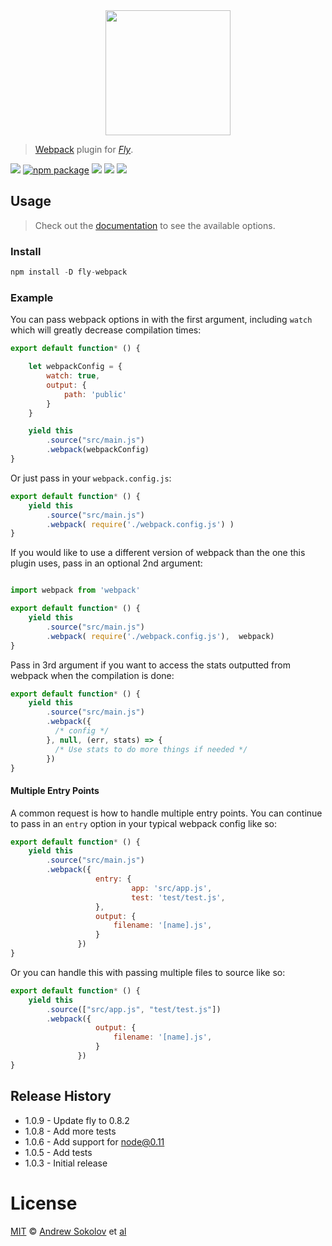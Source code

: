 <div align="center">
  <a href="http://github.com/flyjs/fly">
    <img width=200px  src="https://cloud.githubusercontent.com/assets/8317250/8733685/0be81080-2c40-11e5-98d2-c634f076ccd7.png">
  </a>
</div>

> [Webpack](http://webpack.github.io/) plugin for _[Fly][fly]_.

[![][fly-badge]][fly]
[![npm package][npm-ver-link]][releases]
[![][dl-badge]][npm-pkg-link]
[![][travis-badge]][travis-link]
[![][mit-badge]][mit]

## Usage
> Check out the [documentation](http://webpack.github.io/docs/configuration.html) to see the available options.

### Install

```a
npm install -D fly-webpack
```

### Example

You can pass webpack options in with the first argument, including `watch` which will greatly decrease compilation times:

```js
export default function* () {

    let webpackConfig = {
        watch: true,
        output: {
            path: 'public'
        }
    }

    yield this
        .source("src/main.js")
        .webpack(webpackConfig)
}
```

Or just pass in your `webpack.config.js`:

```js
export default function* () {
    yield this
        .source("src/main.js")
        .webpack( require('./webpack.config.js') )
}
```
If you would like to use a different version of webpack than the one this plugin uses, pass in an optional 2nd argument:

```js

import webpack from 'webpack'

export default function* () {
    yield this
        .source("src/main.js")
        .webpack( require('./webpack.config.js'),  webpack)
}
```

Pass in 3rd argument if you want to access the stats outputted from webpack when the compilation is done:

```js
export default function* () {
    yield this
        .source("src/main.js")
        .webpack({
          /* config */
        }, null, (err, stats) => {
          /* Use stats to do more things if needed */
        })
}
```

#### Multiple Entry Points

A common request is how to handle multiple entry points. You can continue to pass in an `entry` option in your typical webpack config like so:

```js
export default function* () {
    yield this
        .source("src/main.js")
        .webpack({
                   entry: {
                           app: 'src/app.js',
                           test: 'test/test.js',
                   },
                   output: {
                       filename: '[name].js',
                   }
               })
}
```

Or you can handle this with passing multiple files to source like so:

```js
export default function* () {
    yield this
        .source(["src/app.js", "test/test.js"])
        .webpack({
                   output: {
                       filename: '[name].js',
                   }
               })
}
```

## Release History
* 1.0.9 - Update fly to 0.8.2
* 1.0.8 - Add more tests
* 1.0.6 - Add support for node@0.11
* 1.0.5 - Add tests
* 1.0.3 - Initial release

# License

[MIT][mit] © [Andrew Sokolov][author] et [al][contributors]

[mit]:          http://opensource.org/licenses/MIT
[author]:       http://github.com/andrewsokolov
[contributors]: https://github.com/andrewsokolov/fly-webpack/graphs/contributors
[releases]:     https://github.com/andrewsokolov/fly-webpack/releases
[fly]:          https://www.github.com/flyjs/fly
[fly-badge]:    https://img.shields.io/badge/fly-JS-05B3E1.svg?style=flat-square
[mit-badge]:    https://img.shields.io/badge/license-MIT-444444.svg?style=flat-square
[npm-pkg-link]: https://www.npmjs.org/package/fly-webpack
[npm-ver-link]: https://img.shields.io/npm/v/fly-webpack.svg?style=flat-square
[dl-badge]:     http://img.shields.io/npm/dm/fly-webpack.svg?style=flat-square
[travis-link]:  https://travis-ci.org/andrewsokolov/fly-webpack
[travis-badge]: http://img.shields.io/travis/andrewsokolov/fly-webpack.svg?style=flat-square
